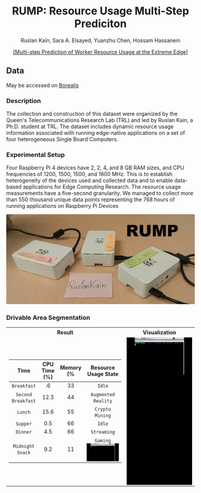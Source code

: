 <div align="center">
<h1> RUMP: Resource Usage Multi-Step Prediciton</h1>
<!-- <--!span><font size="5", > Multi-Step Prediciton of Worker Resource Usage at the Extreme Edge
</font></span> -->
  
  Ruslan Kain, Sara A. Elsayed, Yuanzhu Chen, Hossam Hassanein 
<!-- <a href="https://www.researchgate.net/publication/363157892_Multi-step_Prediction_of_Worker_Resource_Usage_at_the_Extreme_Edge">Ruslan Kain</a> -->
<div><a href="https://www.researchgate.net/publication/363157892_Multi-step_Prediction_of_Worker_Resource_Usage_at_the_Extreme_Edge">[Multi-step Prediction of Worker Resource Usage at the Extreme Edge]</a></div> 

</div>


## Data
May be accessed on [Borealis](https://borealisdata.ca/dataset.xhtml?persistentId=doi:10.5683/SP3/GOZAJE)
  

### Description

The collection and construction of this dataset were organized by the Queen's Telecommunications Research Lab (TRL) and led by Ruslan Kain, a Ph.D. student at TRL. The dataset includes dynamic resource usage information associated with running edge-native applications on a set of four heterogeneous Single Board Computers.
  
### Experimental Setup

Four Raspberry Pi 4 devices have 2, 2, 4, and 8 GB RAM sizes, and CPU frequencies of 1200, 1500, 1500, and 1800 MHz. This is to establish heterogeneity of the devices used and collected data and to enable data-based applications for Edge Computing Research. The resource usage measurements have a five-second granularity. We managed to collect more than 550 thousand unique data points representing the 768 hours of running applications on Raspberry Pi Devices

<td><img src=figures/RPis.jpg/></td>


### Drivable Area Segmentation
<table>

<tr><th>Result </th><th>Visualization</th></tr>
<tr><td>

|       Time      |       CPU Time (%)     |    Memory (%     |  Resource Usage State     |
|:----------------:|:-----------------:|:---------------:| :---------------:|
|    `Breakfast`    |        .6       |   33   |   `Idle`  |
|     `Second Breakfast`    |        12.3       |   44    | `Augmented Reality` |
|     `Lunch`     |        15.6       |    55    | `Crypto Mining` |
|      `Supper`     |        0.5       |    66    |  `Idle` |
|     `Dinner` |        4.5       |     66    |   `Streaming` |
|     `Midnight Snack`    |     9.2    |    11     |   `Gaming` <img src="figures/Game.gif" width="100%" align='right'/> |

 
  
</td><td>

<!-- ### Visualization -->
<img src="figures/Game.gif" width="100%" align='right'/>
  <img src="figures/Mining.gif" width="100%" align='right'/>
  <img src="figures/Stream.gif" width="100%" align='right'/>
  <img src="figures/AR on RPi 400.gif" width="100%" align='right'/>
<!--   <img src="Mulstiple" width="50%" /> -->
  
  

